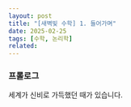 ```yaml
---
layout: post
title: "[새벽빛 수학] 1. 들어가며"
date: 2025-02-25
tags: [수학, 논리학]
related:
---
```


### 프롤로그

세계가 신비로 가득했던 때가 있습니다.
